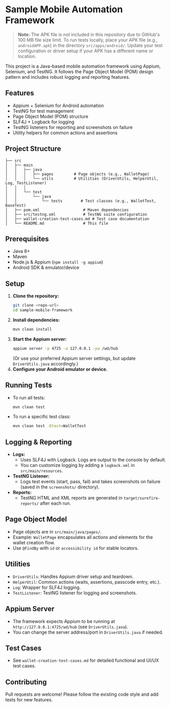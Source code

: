 # Sample Mobile Automation Framework

> **Note:** The APK file is not included in this repository due to GitHub's 100 MB file size limit. To run tests locally, place your APK file (e.g., `androidAPP.apk`) in the directory `src/apps/android/`. Update your test configuration or driver setup if your APK has a different name or location.

This project is a Java-based mobile automation framework using Appium, Selenium, and TestNG. It follows the Page Object Model (POM) design pattern and includes robust logging and reporting features.

## Features
- Appium + Selenium for Android automation
- TestNG for test management
- Page Object Model (POM) structure
- SLF4J + Logback for logging
- TestNG listeners for reporting and screenshots on failure
- Utility helpers for common actions and assertions

## Project Structure
```
├── src
│   ├── main
│   │   ├── java
│   │   │   ├── pages         # Page objects (e.g., WalletPage)
│   │   │   └── utils         # Utilities (DriverUtils, HelperUtil, Log, TestListener)
│   │   │
│   │   └── test
│   │       └── java
│   │           └── tests        # Test classes (e.g., WalletTest, BaseTest)
│   ├── pom.xml                   # Maven dependencies
│   ├── src/testng.xml            # TestNG suite configuration
│   ├── wallet-creation-test-cases.md # Test case documentation
│   └── README.md                 # This file
```

## Prerequisites
- Java 8+
- Maven
- Node.js & Appium (`npm install -g appium`)
- Android SDK & emulator/device

## Setup
1. **Clone the repository:**
   ```sh
   git clone <repo-url>
   cd sample-mobile-framework
   ```
2. **Install dependencies:**
   ```sh
   mvn clean install
   ```
3. **Start the Appium server:**
   ```sh
   appium server -p 4725 -a 127.0.0.1 -pa /wd/hub
   ```
   (Or use your preferred Appium server settings, but update `DriverUtils.java` accordingly.)
4. **Configure your Android emulator or device.**

## Running Tests
- To run all tests:
  ```sh
  mvn clean test
  ```
- To run a specific test class:
  ```sh
  mvn clean test -Dtest=WalletTest
  ```

## Logging & Reporting
- **Logs:**
  - Uses SLF4J with Logback. Logs are output to the console by default.
  - You can customize logging by adding a `logback.xml` in `src/main/resources`.
- **TestNG Listener:**
  - Logs test events (start, pass, fail) and takes screenshots on failure (saved in the `screenshots/` directory).
- **Reports:**
  - TestNG HTML and XML reports are generated in `target/surefire-reports/` after each run.

## Page Object Model
- Page objects are in `src/main/java/pages/`.
- Example: `WalletPage` encapsulates all actions and elements for the wallet creation flow.
- Use `@FindBy` with `id` or `accessibility id` for stable locators.

## Utilities
- `DriverUtils`: Handles Appium driver setup and teardown.
- `HelperUtil`: Common actions (waits, assertions, passcode entry, etc.).
- `Log`: Wrapper for SLF4J logging.
- `TestListener`: TestNG listener for logging and screenshots.

## Appium Server
- The framework expects Appium to be running at `http://127.0.0.1:4725/wd/hub` (see `DriverUtils.java`).
- You can change the server address/port in `DriverUtils.java` if needed.

## Test Cases
- See `wallet-creation-test-cases.md` for detailed functional and UI/UX test cases.

## Contributing
Pull requests are welcome! Please follow the existing code style and add tests for new features.